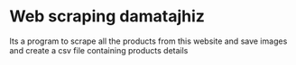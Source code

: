 # Web scraping damatajhiz
 Its a program to scrape all the products from this website and save images and create a csv file containing products details
